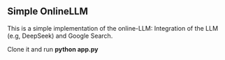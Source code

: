## Simple OnlineLLM

This is a simple implementation of the online-LLM: Integration of the LLM (e.g, DeepSeek) and Google Search.

Clone it and run **python app.py**
